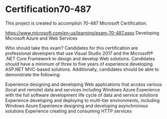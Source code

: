 # Certification70-487
This project is created to accomplish 70-487 Microsoft Certification.

https://www.microsoft.com/en-us/learning/exam-70-487.aspx
Developing Microsoft Azure and Web Services

Who should take this exam?
Candidates for this certification are professional developers that use Visual Studio 2017 and the Microsoft® .NET Core Framework to design and develop Web solutions. Candidates should have a minimum of three to five years of experience developing ASP.NET MVC-based solutions. Additionally, candidates should be able to demonstrate the following:

Experience designing and developing Web applications that access various (local and remote) data and services including Windows Azure
Experience with the full software development life cycle of data and service solutions
Experience developing and deploying to multi-tier environments, including Windows Azure
Experience designing and developing asynchronous solutions
Experience creating and consuming HTTP services
